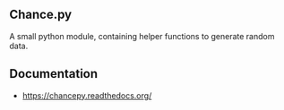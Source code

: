 ## Chance.py

A small python module, containing helper functions to generate random data.

## Documentation

* https://chancepy.readthedocs.org/
